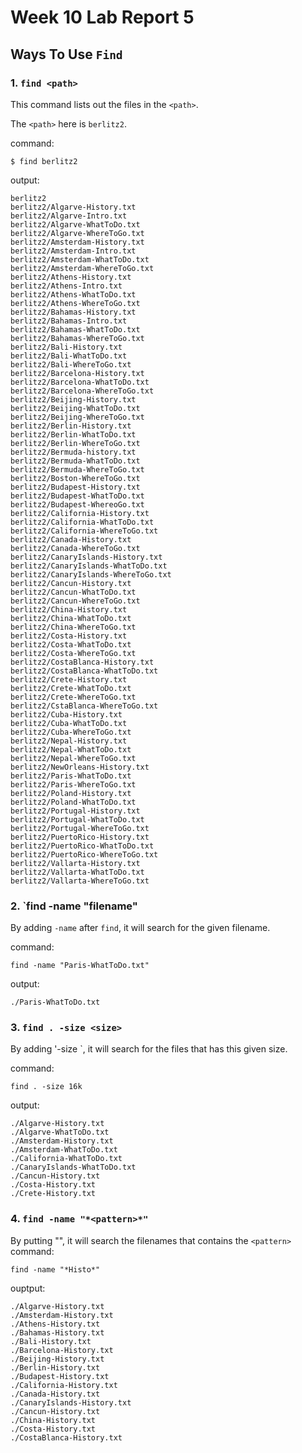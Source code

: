 # Week 10 Lab Report 5
## Ways To Use `Find`
### 1. `find <path>`
This command lists out the files in the `<path>`.

The `<path>` here is `berlitz2`.

command:
```
$ find berlitz2
```

output:
```
berlitz2
berlitz2/Algarve-History.txt
berlitz2/Algarve-Intro.txt
berlitz2/Algarve-WhatToDo.txt
berlitz2/Algarve-WhereToGo.txt
berlitz2/Amsterdam-History.txt
berlitz2/Amsterdam-Intro.txt
berlitz2/Amsterdam-WhatToDo.txt
berlitz2/Amsterdam-WhereToGo.txt
berlitz2/Athens-History.txt
berlitz2/Athens-Intro.txt
berlitz2/Athens-WhatToDo.txt
berlitz2/Athens-WhereToGo.txt
berlitz2/Bahamas-History.txt
berlitz2/Bahamas-Intro.txt
berlitz2/Bahamas-WhatToDo.txt
berlitz2/Bahamas-WhereToGo.txt
berlitz2/Bali-History.txt
berlitz2/Bali-WhatToDo.txt
berlitz2/Bali-WhereToGo.txt
berlitz2/Barcelona-History.txt
berlitz2/Barcelona-WhatToDo.txt
berlitz2/Barcelona-WhereToGo.txt
berlitz2/Beijing-History.txt
berlitz2/Beijing-WhatToDo.txt
berlitz2/Beijing-WhereToGo.txt
berlitz2/Berlin-History.txt
berlitz2/Berlin-WhatToDo.txt
berlitz2/Berlin-WhereToGo.txt
berlitz2/Bermuda-history.txt
berlitz2/Bermuda-WhatToDo.txt
berlitz2/Bermuda-WhereToGo.txt
berlitz2/Boston-WhereToGo.txt
berlitz2/Budapest-History.txt
berlitz2/Budapest-WhatToDo.txt
berlitz2/Budapest-WhereoGo.txt
berlitz2/California-History.txt
berlitz2/California-WhatToDo.txt
berlitz2/California-WhereToGo.txt
berlitz2/Canada-History.txt
berlitz2/Canada-WhereToGo.txt
berlitz2/CanaryIslands-History.txt
berlitz2/CanaryIslands-WhatToDo.txt
berlitz2/CanaryIslands-WhereToGo.txt
berlitz2/Cancun-History.txt
berlitz2/Cancun-WhatToDo.txt
berlitz2/Cancun-WhereToGo.txt
berlitz2/China-History.txt
berlitz2/China-WhatToDo.txt
berlitz2/China-WhereToGo.txt
berlitz2/Costa-History.txt
berlitz2/Costa-WhatToDo.txt
berlitz2/Costa-WhereToGo.txt
berlitz2/CostaBlanca-History.txt
berlitz2/CostaBlanca-WhatToDo.txt
berlitz2/Crete-History.txt
berlitz2/Crete-WhatToDo.txt
berlitz2/Crete-WhereToGo.txt
berlitz2/CstaBlanca-WhereToGo.txt
berlitz2/Cuba-History.txt
berlitz2/Cuba-WhatToDo.txt
berlitz2/Cuba-WhereToGo.txt
berlitz2/Nepal-History.txt
berlitz2/Nepal-WhatToDo.txt
berlitz2/Nepal-WhereToGo.txt
berlitz2/NewOrleans-History.txt
berlitz2/Paris-WhatToDo.txt
berlitz2/Paris-WhereToGo.txt
berlitz2/Poland-History.txt
berlitz2/Poland-WhatToDo.txt
berlitz2/Portugal-History.txt
berlitz2/Portugal-WhatToDo.txt
berlitz2/Portugal-WhereToGo.txt
berlitz2/PuertoRico-History.txt
berlitz2/PuertoRico-WhatToDo.txt
berlitz2/PuertoRico-WhereToGo.txt
berlitz2/Vallarta-History.txt
berlitz2/Vallarta-WhatToDo.txt
berlitz2/Vallarta-WhereToGo.txt
```

### 2. `find -name "filename"
By adding `-name` after `find`, it will search for the given filename.

command:
```
find -name "Paris-WhatToDo.txt"
```
output:
```
./Paris-WhatToDo.txt
```

### 3. `find . -size <size>`
By adding '-size <size>`, it will search for the files that has this given size.

command:
```
find . -size 16k
```
output:
```
./Algarve-History.txt
./Algarve-WhatToDo.txt
./Amsterdam-History.txt
./Amsterdam-WhatToDo.txt
./California-WhatToDo.txt
./CanaryIslands-WhatToDo.txt
./Cancun-History.txt
./Costa-History.txt
./Crete-History.txt
```
### 4. `find -name "*<pattern>*"`
By putting "*<pattern>*", it will search the filenames that contains the `<pattern>`
command:
```
find -name "*Histo*"
```
  
ouptput:
```
./Algarve-History.txt
./Amsterdam-History.txt
./Athens-History.txt
./Bahamas-History.txt
./Bali-History.txt
./Barcelona-History.txt
./Beijing-History.txt
./Berlin-History.txt
./Budapest-History.txt
./California-History.txt
./Canada-History.txt
./CanaryIslands-History.txt
./Cancun-History.txt
./China-History.txt
./Costa-History.txt
./CostaBlanca-History.txt
```
